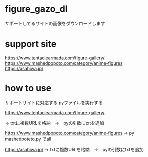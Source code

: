 # figure_gazo_dl
サポートしてるサイトの画像をダウンロードします

# support site
https://www.tentaclearmada.com/figure-gallery/
https://www.mashedpopoto.com/category/anime-figures
https://asahiwa.jp/


# how to use
サポートサイトに対応する.pyファイルを実行する

https://www.tentaclearmada.com/figure-gallery/

-> txtに複数URLを格納　→　pyの引数にtxtを追加


https://www.mashedpopoto.com/category/anime-figures
-> py mashedpoteto.py でall

https://asahiwa.jp/
-> txtに複数URLを格納　→　pyの引数にtxtを追加
